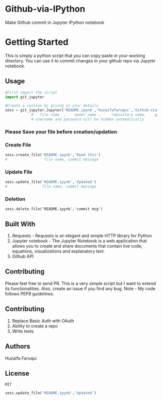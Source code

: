 # Github-via-IPython
Make Github commit in Jupyter IPython notebook 

# Getting Started

This is simply a python script that you can copy paste in your working directory.
You can use it to commit changes in your github repo via Jupyter notebook.


## Usage


```python
#First import the script
import git_jupyter
```


```python
#Create a session by giving in your details
sess = git_jupyter.Jupyter('README.ipynb','huzaifafaruqui','Github-via-IPython','*******','******')
            #   file name  ,    owner name ,     repository name,    github username ,  github password
            # username and password will be hidden automatically
```

### Please Save your file before creation/updation 


### Create File
```python
sess.create_file('README.ipynb','Read this')
#                 file name, commit message
```


### Update File

```python
sess.update_file('README.ipynb','Updated')
#                file name, commit message
```

### Deletion 
    sess.delete.file('README.ipynb','commit msg')

## Built With

1. Requests - Requests is an elegant and simple HTTP library for Python
2. Jupyter notebook - The Jupyter Notebook is a web application that allows you to create and 
    share documents that contain live code, equations, visualizations and explanatory text.
3. Github API

## Contributing

Please feel free to send PR. This is a very simple script but I want to extend its functionalities. Also, create an issue if you find any bug.
Note - My code follows PEP8 guidelines.

## Contributing

1. Replace Basic Auth with OAuth
2. Ability to create a repo
3. Write tests

## Authors

Huzaifa Faruqui

## License
    MIT


```python
sess.update_file('README.ipynb','Updated')

```


```python

```
